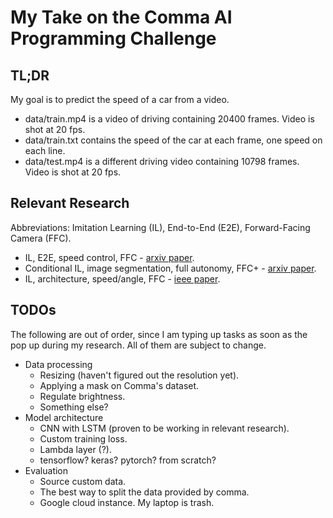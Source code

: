 My Take on the Comma AI Programming Challenge
======

TL;DR
-----

My goal is to predict the speed of a car from a video.

- data/train.mp4 is a video of driving containing 20400 frames. Video is shot at 20 fps.
- data/train.txt contains the speed of the car at each frame, one speed on each line.
- data/test.mp4 is a different driving video containing 10798 frames. Video is shot at 20 fps.

Relevant Research
-----
Abbreviations: Imitation Learning (IL), End-to-End (E2E), Forward-Facing Camera (FFC).
- IL, E2E, speed control, FFC - [arxiv paper](https://arxiv.org/pdf/1812.05841.pdf).
- Conditional IL, image segmentation, full autonomy, FFC+ - [arxiv paper](https://arxiv.org/pdf/1912.00177.pdf).
- IL, architecture, speed/angle, FFC - [ieee paper](https://ieeexplore.ieee.org/abstract/document/8833873).

TODOs
-----
The following are out of order, since I am typing up tasks as soon as the pop
up during my research. All of them are subject to change.
- Data processing
    - Resizing (haven't figured out the resolution yet).
    - Applying a mask on Comma's dataset.
    - Regulate brightness.
    - Something else?
- Model architecture
    - CNN with LSTM (proven to be working in relevant research).
    - Custom training loss.
    - Lambda layer (?).
    - tensorflow? keras? pytorch? from scratch?
- Evaluation
    - Source custom data.
    - The best way to split the data provided by comma.
    - Google cloud instance. My laptop is trash.
